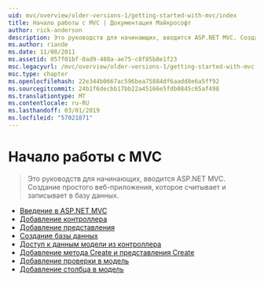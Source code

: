 ```yaml
---
uid: mvc/overview/older-versions-1/getting-started-with-mvc/index
title: Начало работы с MVC | Документация Майкрософт
author: rick-anderson
description: Это руководств для начинающих, вводится ASP.NET MVC. Создание простого веб-приложения, которое считывает и записывает в базу данных.
ms.author: riande
ms.date: 11/08/2011
ms.assetid: 057f01bf-0ad9-488a-ae75-c8f85b8e1f23
msc.legacyurl: /mvc/overview/older-versions-1/getting-started-with-mvc
msc.type: chapter
ms.openlocfilehash: 22e344b0667ac596bea75884df6aadd8e6a5ff92
ms.sourcegitcommit: 24b1f6decbb17bb22a45166e5fdb0845c65af498
ms.translationtype: MT
ms.contentlocale: ru-RU
ms.lasthandoff: 03/01/2019
ms.locfileid: "57021871"
---
```

<a name="getting-started-with-mvc"></a>Начало работы с MVC
====================
> Это руководств для начинающих, вводится ASP.NET MVC. Создание простого веб-приложения, которое считывает и записывает в базу данных.


- [Введение в ASP.NET MVC](getting-started-with-mvc-part1.md)
- [Добавление контроллера](getting-started-with-mvc-part2.md)
- [Добавление представления](getting-started-with-mvc-part3.md)
- [Создание базы данных](getting-started-with-mvc-part4.md)
- [Доступ к данным модели из контроллера](getting-started-with-mvc-part5.md)
- [Добавление метода Create и представления Create](getting-started-with-mvc-part6.md)
- [Добавление проверки в модель](getting-started-with-mvc-part7.md)
- [Добавление столбца в модель](getting-started-with-mvc-part8.md)
